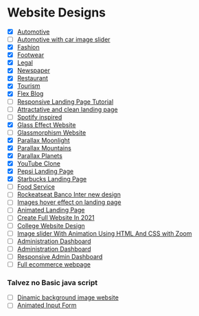 # Website Designs

- [x] [Automotive](./automotive-design)
- [ ] [Automotive with car image slider](https://www.youtube.com/watch?v=DG_8z5FPsi8)
- [x] [Fashion](./fashion-design)
- [x] [Footwear](./footwear-design)
- [x] [Legal](./legal-design)
- [x] [Newspaper](./newspaper-design)
- [x] [Restaurant](./restaurant-design)
- [x] [Tourism](./tourism-design)
- [x] [Flex Blog](./flex-blog)
- [ ] [Responsive Landing Page Tutorial](https://www.youtube.com/watch?v=K8BigvW7sZU)
- [ ] [Attractative and clean landing page](https://www.youtube.com/watch?v=zmun7JzWGPEs)
- [ ] [Spotify inspired](https://www.youtube.com/watch?v=RZ-Oe4_Ew7g)
- [x] [Glass Effect Website](./glass-design-01)
- [ ] [Glassmorphism Website](https://www.youtube.com/watch?v=zSg4_d6Qhzc)
- [x] [Parallax Moonlight](./moolight-parallax-design)
- [x] [Parallax Mountains](./mountains-parallax-design)
- [x] [Parallax Planets](./planets-parallax-design)
- [x] [YouTube Clone](./youtube-design)
- [x] [Pepsi Landing Page](./pepsi-design)
- [x] [Starbucks Landing Page](https://www.youtube.com/watch?v=91Q6RvKvd7o)
- [ ] [Food Service](https://www.youtube.com/watch?v=ac5nmWOkBEY)
- [ ] [Rockeatseat Banco Inter new design]()
- [ ] [Images hover effect on landing page](https://www.youtube.com/watch?v=Oa9LTDR9ugU)
- [ ] [Animated Landing Page](https://www.youtube.com/watch?v=qXXknB5bePU)
- [ ] [Create Full Website In 2021](https://www.youtube.com/watch?v=E38kxkgrEPY)
- [ ] [College Website Design](https://www.youtube.com/watch?v=oYRda7UtuhA&t=0s)
- [ ] [Image slider With Animation Using HTML And CSS with Zoom](https://www.youtube.com/watch?v=REOOucJcMU8)
- [ ] [Administration Dashboard](https://www.youtube.com/watch?v=OJEQaVT45XA)
- [ ] [Administration Dashboard](https://www.youtube.com/watch?v=3FJgGw_ESEc)
- [ ] [Responsive Admin Dashboard](https://www.youtube.com/watch?v=gdA1G5h-D80)
- [ ] [Full ecommerce webpage](https://www.youtube.com/watch?v=z7I38dXlrUs)

### Talvez no Basic java script
- [ ] [Dinamic background image website](https://www.youtube.com/watch?v=wYuQM7__D1M)
- [ ] [Animated Input Form](https://www.youtube.com/watch?v=T76bbMVMX6M)
